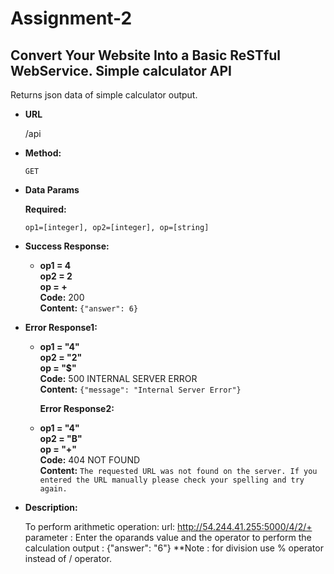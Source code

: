 # Assignment-2
Convert Your Website Into a Basic ReSTful WebService.
**Simple calculator API**
----
  Returns json data of simple calculator output.

* **URL**

  /api

* **Method:**

  `GET`
  
* **Data Params**

   **Required:**
 
   `op1=[integer], op2=[integer], op=[string]`


* **Success Response:**

  * **op1 = 4** <br />
    **op2 = 2** <br />
    **op = +** <br />
    **Code:** 200 <br />
    **Content:** `{"answer": 6}`
 
* **Error Response1:**

  * **op1 = "4"** <br />
    **op2 = "2"** <br />
    **op = "$"** <br />
    **Code:** 500 INTERNAL SERVER ERROR <br />
    **Content:** `{"message": "Internal Server Error"}`
    
    **Error Response2:**

  * **op1 = "4"** <br />
    **op2 = "B"** <br />
    **op = "+"** <br />
    **Code:** 404 NOT FOUND <br />
    **Content:** `The requested URL was not found on the server. If you entered the URL manually please check your spelling and try again.`


* **Description:**

     To perform arithmetic operation: url: http://54.244.41.255:5000/4/2/+ parameter : Enter the oparands value and the operator to perform the calculation  output : {"answer": "6"}
     **Note : for division use % operator instead of / operator.

     
  ```

